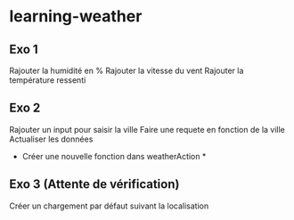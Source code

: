 # learning-weather

## Exo 1

Rajouter la humidité en %
Rajouter la vitesse du vent
Rajouter la température ressenti

## Exo 2

Rajouter un input pour saisir la ville
Faire une requete en fonction de la ville
Actualiser les données

* Créer une nouvelle fonction dans weatherAction *

## Exo 3 (Attente de vérification)

Créer un chargement par défaut suivant la localisation

